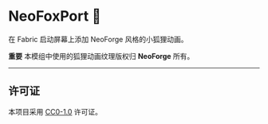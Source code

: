 # NeoFoxPort 🦊

在 Fabric 启动屏幕上添加 NeoForge 风格的小狐狸动画。

**重要**
本模组中使用的狐狸动画纹理版权归 **NeoForge** 所有。

---

## 许可证

本项目采用 [CC0-1.0](LICENSE) 许可证。
